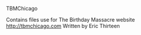 TBMChicago

Contains files use for The Birthday Massacre website http://tbmchicago.com
Written by Eric Thirteen
